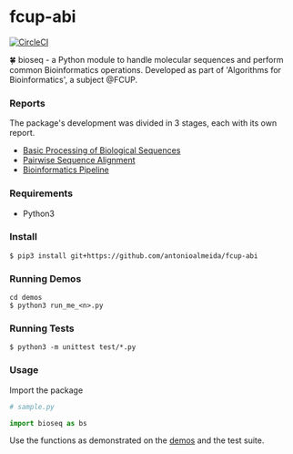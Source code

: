 # fcup-abi
[![CircleCI](https://circleci.com/gh/antonioalmeida/fcup-abi.svg?style=svg)](https://circleci.com/gh/antonioalmeida/fcup-abi)

🍀 bioseq - a Python module to handle molecular sequences and perform common Bioinformatics operations. Developed as part of 'Algorithms for Bioinformatics', a subject @FCUP.

### Reports
The package's development was divided in 3 stages, each with its own report.

- [Basic Processing of Biological Sequences](https://github.com/antonioalmeida/fcup-abi/blob/master/reports/basic-processing-of-biological-sequences.pdf)
- [Pairwise Sequence Alignment](https://github.com/antonioalmeida/fcup-abi/blob/master/reports/pairwise-sequence-alignment.pdf)
- [Bioinformatics Pipeline](https://github.com/antonioalmeida/fcup-abi/blob/master/reports/bioinformatics-pipeline.pdf)

### Requirements

- Python3

### Install
```shell
$ pip3 install git+https://github.com/antonioalmeida/fcup-abi
```

### Running Demos

```shell
cd demos
$ python3 run_me_<n>.py
```

### Running Tests

```shell
$ python3 -m unittest test/*.py
```

### Usage

Import the package
```python
# sample.py

import bioseq as bs
```

Use the functions as demonstrated on the [demos](https://github.com/antonioalmeida/fcup-abi/tree/master/demos) and the test suite.
